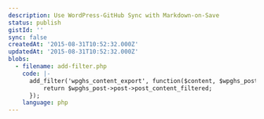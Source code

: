 ```yaml
---
description: Use WordPress-GitHub Sync with Markdown-on-Save
status: publish
gistId: ''
sync: false
createdAt: '2015-08-31T10:52:32.000Z'
updatedAt: '2015-08-31T10:52:32.000Z'
blobs:
  - filename: add-filter.php
    code: |-
      add_filter('wpghs_content_export', function($content, $wpghs_post) {
          return $wpghs_post->post->post_content_filtered;
      });
    language: php
---
```



